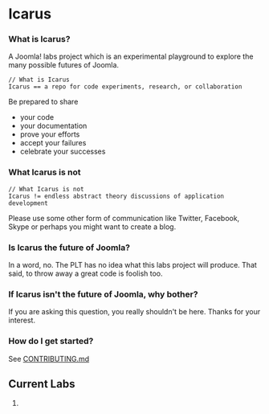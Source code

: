 Icarus
======

### What is Icarus?

A Joomla! labs project which is an experimental playground to explore the many possible futures of Joomla.

```
// What is Icarus
Icarus == a repo for code experiments, research, or collaboration
```

Be prepared to share

* your code
* your documentation
* prove your efforts
* accept your failures
* celebrate your successes

### What Icarus is not

```
// What Icarus is not
Icarus != endless abstract theory discussions of application development
```

Please use some other form of communication like Twitter, Facebook, Skype or perhaps you might want to create a blog. 

### Is Icarus the future of Joomla?

In a word, no. The PLT has no idea what this labs project will produce. That said, to throw away a great code is foolish too. 

### If Icarus isn't the future of Joomla, why bother?

If you are asking this question, you really shouldn't be here. Thanks for your interest.

### How do I get started?

See [CONTRIBUTING.md](CONTRIBUTING.md)

## Current Labs

1. 
